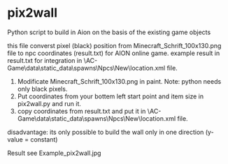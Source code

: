 # pix2wall
Python script to build in Aion on the basis of the existing game objects 

this file converst pixel (black) position from Minecraft_Schrift_100x130.png file to npc coordinates (result.txt) for AION online game.
example result in result.txt
<spot h="85" z="119.1266" y="1546.7086" x="1613.4429"/>
for integration in \AC-Game\data\static_data\spawns\Npcs\New\location.xml file.

1. Modificate Minecraft_Schrift_100x130.png in paint. Note: python needs only black pixels.
2. Put coordinates from your bottem left start point and item size in pix2wall.py and run it.
3. copy coordinates from result.txt and put it in \AC-Game\data\static_data\spawns\Npcs\New\location.xml file.

disadvantage: 
its only possible to build the wall only in one direction (y-value = constant) 

Result see Example_pix2wall.jpg
